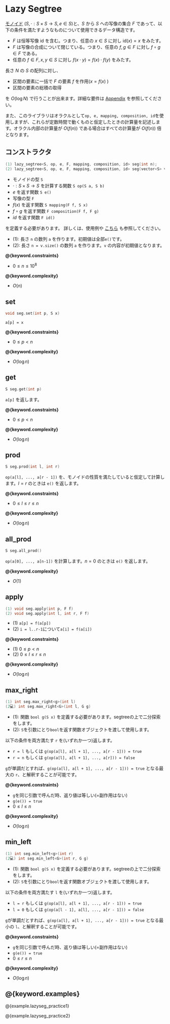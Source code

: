# Lazy Segtree

[モノイド](https://ja.wikipedia.org/wiki/%E3%83%A2%E3%83%8E%E3%82%A4%E3%83%89) $(S, \cdot: S \times S \to S, e \in S)$と、$S$ から $S$ への写像の集合 $F$ であって、以下の条件を満たすようなものについて使用できるデータ構造です。

- $F$ は恒等写像 $\mathrm{id}$ を含む。つまり、任意の $x \in S$ に対し $\mathrm{id}(x) = x$ をみたす。
- $F$ は写像の合成について閉じている。つまり、任意の $f, g \in F$ に対し $f \circ g \in F$ である。
- 任意の $f \in F, x, y \in S$ に対し $f(x \cdot y) = f(x) \cdot f(y)$ をみたす。

長さ $N$ の $S$ の配列に対し、

- 区間の要素に一括で $F$ の要素 $f$ を作用($x = f(x)$ )
- 区間の要素の総積の取得

を $O(\log N)$ で行うことが出来ます。詳細な要件は [Appendix](./appendix.html) を参照してください。

また、このライブラリはオラクルとして`op, e, mapping, composition, id`を使用しますが、これらが定数時間で動くものと仮定したときの計算量を記述します。オラクル内部の計算量が $O(f(n))$ である場合はすべての計算量が $O(f(n))$ 倍となります。

## コンストラクタ

```cpp
(1) lazy_segtree<S, op, e, F, mapping, composition, id> seg(int n);
(2) lazy_segtree<S, op, e, F, mapping, composition, id> seg(vector<S> v);
```

- モノイドの型 `S`
- $\cdot: S \times S \to S$ を計算する関数 `S op(S a, S b)`
- $e$ を返す関数 `S e()`
- 写像の型 `F`
- $f(x)$ を返す関数 `S mapping(F f, S x)`
- $f \circ g$ を返す関数 `F composition(F f, F g)`
- $id$ を返す関数 `F id()`

を定義する必要があります。
詳しくは、使用例や [こちら](https://atcoder.jp/contests/practice2/editorial) も参照してください。

- (1): 長さ `n` の数列 `a` を作ります。初期値は全部`e()`です。
- (2): 長さ `n = v.size()` の数列 `a` を作ります。`v` の内容が初期値となります。

**@{keyword.constraints}**

- $0 \leq n \leq 10^8$

**@{keyword.complexity}**

- $O(n)$

## set

```cpp
void seg.set(int p, S x)
```

`a[p] = x`

**@{keyword.constraints}**

- $0 \leq p < n$

**@{keyword.complexity}**

- $O(\log n)$

## get

```cpp
S seg.get(int p)
```

`a[p]` を返します。

**@{keyword.constraints}**

- $0 \leq p < n$

**@{keyword.complexity}**

- $O(\log n)$

## prod

```cpp
S seg.prod(int l, int r)
```

`op(a[l], ..., a[r - 1])` を、モノイドの性質を満たしていると仮定して計算します。$l = r$ のときは `e()` を返します。

**@{keyword.constraints}**

- $0 \leq l \leq r \leq n$

**@{keyword.complexity}**

- $O(\log n)$

## all_prod

```cpp
S seg.all_prod()
```

`op(a[0], ..., a[n-1])` を計算します。$n = 0$ のときは `e()` を返します。

**@{keyword.complexity}**

- $O(1)$

## apply

```cpp
(1) void seg.apply(int p, F f)
(2) void seg.apply(int l, int r, F f)
```

- (1) `a[p] = f(a[p])`
- (2) `i = l..r-1`について`a[i] = f(a[i])`

**@{keyword.constraints}**

- (1) $0 \leq p < n$
- (2) $0 \leq l \leq r \leq n$

**@{keyword.complexity}**

- $O(\log n)$

## max_right

```cpp
(1) int seg.max_right<g>(int l)
(2💻) int seg.max_right<G>(int l, G g)
```

- (1): 関数 `bool g(S x)` を定義する必要があります。segtreeの上で二分探索をします。  
- (2): `S`を引数にとり`bool`を返す関数オブジェクトを渡して使用します。  

以下の条件を両方満たす `r` を(いずれか一つ)返します。

- `r = l` もしくは `g(op(a[l], a[l + 1], ..., a[r - 1])) = true`
- `r = n` もしくは `g(op(a[l], a[l + 1], ..., a[r])) = false`

`g`が単調だとすれば、`g(op(a[l], a[l + 1], ..., a[r - 1])) = true` となる最大の `r`、と解釈することが可能です。

**@{keyword.constraints}**

- `g`を同じ引数で呼んだ時、返り値は等しい(=副作用はない)
- `g(e()) = true`
- $0 \leq l \leq n$

**@{keyword.complexity}**

- $O(\log n)$

## min_left

```cpp
(1) int seg.min_left<g>(int r)
(2💻) int seg.min_left<G>(int r, G g)
```

- (1): 関数 `bool g(S x)` を定義する必要があります。segtreeの上で二分探索をします。  
- (2): `S`を引数にとり`bool`を返す関数オブジェクトを渡して使用します。  

以下の条件を両方満たす `l` を(いずれか一つ)返します。

- `l = r` もしくは `g(op(a[l], a[l + 1], ..., a[r - 1])) = true`
- `l = 0` もしくは `g(op(a[l - 1], a[l], ..., a[r - 1])) = false`

`g`が単調だとすれば、`g(op(a[l], a[l + 1], ..., a[r - 1])) = true` となる最小の `l`、と解釈することが可能です。

**@{keyword.constraints}**

- `g`を同じ引数で呼んだ時、返り値は等しい(=副作用はない)
- `g(e()) = true`
- $0 \leq r \leq n$

**@{keyword.complexity}**

- $O(\log n)$

## @{keyword.examples}

@{example.lazyseg_practice1}

@{example.lazyseg_practice2}
